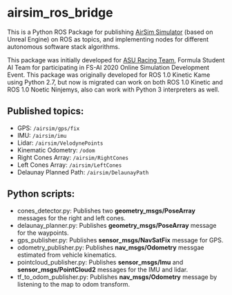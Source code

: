 # airsim_ros_bridge
This is a Python ROS Package for publishing [AirSim Simulator](https://github.com/FSTDriverless/AirSim) (based on Unreal Engine) on ROS as topics, and implementing nodes for different autonomous software stack algorithms.

This package was initially developed for [ASU Racing Team](https://www.facebook.com/ASU.Racing.Team/), Formula Student AI Team for participating in FS-AI 2020 Online Simulation Development Event.
This package was originally developed for ROS 1.0 Kinetic Kame using Python 2.7, but now is migrated can work on both ROS 1.0 Kinetic and ROS 1.0 Noetic Ninjemys, also can work with Python 3 interpreters as well.

## Published topics:
* GPS: `/airsim/gps/fix`
* IMU: `/airsim/imu`
* Lidar: `/airsim/VelodynePoints`
* Kinematic Odometry: `/odom`
* Right Cones Array: `/airsim/RightCones`
* Left Cones Array:  `/airsim/LeftCones`
* Delaunay Planned Path: `/airsim/DelaunayPath`

## Python scripts:
* cones_detector.py: Publishes two **geometry_msgs/PoseArray** messages for the right and left cones.
* delaunay_planner.py: Publishes **geometry_msgs/PoseArray** message for the waypoints.
* gps_publisher.py: Publishes **sensor_msgs/NavSatFix** message for GPS.
* odometry_publisher.py: Publishes **nav_msgs/Odometry** messgae estimated from vehicle kinematics.
* pointcloud_publisher.py: Publishes **sensor_msgs/Imu** and **sensor_msgs/PointCloud2** messages for the IMU and lidar.
* tf_to_odom_publisher.py: Publishes **nav_msgs/Odometry** message by listening to the map to odom transform.

